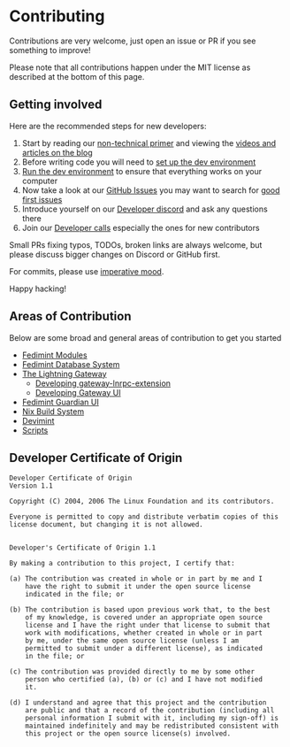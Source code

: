 # Contributing

Contributions are very welcome, just open an issue or PR if you see something to improve! 

Please note that all contributions happen under the MIT license as described at the bottom of this page.

## Getting involved

Here are the recommended steps for new developers:
1. Start by reading our [non-technical primer](https://fedimint.org/docs/intro) and viewing the [videos and articles on the blog](https://fedimint.org/blog)
2. Before writing code you will need to [set up the dev environment](dev-env.md)
3. [Run the dev environment](tutorial.md) to ensure that everything works on your computer
4. Now take a look at our [GitHub Issues](https://github.com/fedimint/fedimint/issues) you may want to search for [good first issues](https://github.com/fedimint/fedimint/issues?q=is%3Aopen+is%3Aissue+label%3A%22good+first+issue%22)
5. Introduce yourself on our [Developer discord](https://chat.fedimint.org) and ask any questions there
6. Join our [Developer calls](https://calendar.google.com/calendar/u/0/embed?src=fedimintcalendar@gmail.com) especially the ones for new contributors

Small PRs fixing typos, TODOs, broken links are always welcome, but please discuss bigger changes on Discord or GitHub first.

<!-- markdown-link-check-disable -->

For commits, please use [imperative mood](https://stackoverflow.com/questions/3580013/should-i-use-past-or-present-tense-in-git-commit-messages/3580764#3580764).

<!-- markdown-link-check-enable -->

Happy hacking!


## Areas of Contribution

Below are some broad and general areas of contribution to get you started

* [Fedimint Modules](./architecture.md)
* [Fedimint Database System](./database.md)
* [The Lightning Gateway](./gateway.md)
    * [Developing gateway-lnrpc-extension](./gateway.md#developing-gateway-lnrpc-extension)
    * [Developing Gateway UI](https://github.com/fedimint/ui)
* [Fedimint Guardian UI](https://github.com/fedimint/ui)
* [Nix Build System](./nix-ci.md)
* [Devimint](../devimint/)
* [Scripts](../scripts/README.md)

## Developer Certificate of Origin

```
Developer Certificate of Origin
Version 1.1

Copyright (C) 2004, 2006 The Linux Foundation and its contributors.

Everyone is permitted to copy and distribute verbatim copies of this
license document, but changing it is not allowed.


Developer's Certificate of Origin 1.1

By making a contribution to this project, I certify that:

(a) The contribution was created in whole or in part by me and I
    have the right to submit it under the open source license
    indicated in the file; or

(b) The contribution is based upon previous work that, to the best
    of my knowledge, is covered under an appropriate open source
    license and I have the right under that license to submit that
    work with modifications, whether created in whole or in part
    by me, under the same open source license (unless I am
    permitted to submit under a different license), as indicated
    in the file; or

(c) The contribution was provided directly to me by some other
    person who certified (a), (b) or (c) and I have not modified
    it.

(d) I understand and agree that this project and the contribution
    are public and that a record of the contribution (including all
    personal information I submit with it, including my sign-off) is
    maintained indefinitely and may be redistributed consistent with
    this project or the open source license(s) involved.
```
